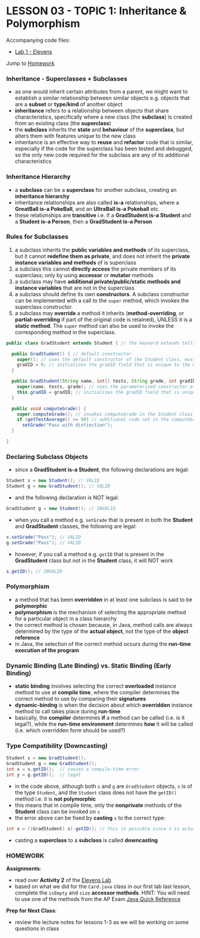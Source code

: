 # LESSON 03 - TOPIC 1: Inheritance & Polymorphism

Accompanying code files:
- [Lab 1 - Elevens]()

Jump to [Homework](#homework)

### Inheritance - Superclasses + Subclasses
- as one would inherit certain attributes from a parent, we might want to establish a similar relationship between similar objects e.g. objects that are a **subset** or **type/kind** of another object
- **inheritance** refers to a relationship between objects that share characteristics, specifically where a new class (the **subclass**) is created from an existing class (the **superclass**)
- the **subclass** inherits the **state** and **behaviour** of the **superclass**, but alters them with features unique to the new class
- inheritance is an effective way to **reuse** and **refactor** code that is similar, especially if the code for the superclass has been tested and debugged, so the only new code required for the subclass are any of its additional characteristics

### Inheritance Hierarchy
- a **subclass** can be a **superclass** for another subclass, creating an **inheritance hierarchy**
- inheritance relationships are also called **is-a** relationships, where a **GreatBall is-a PokeBall**, and an **UltraBall is-a Pokeball** etc.
- these relationships are **transitive** i.e. if a **GradStudent is-a Student** and a **Student is-a Person**, then a **GradStudent is-a Person**



### Rules for Subclasses
1. a subclass inherits the **public variables and methods** of its superclass, but it cannot **redefine them as private**, and does not inherit the **private instance variables and methods** of is superclass
2. a subclass this cannot **directly access** the private members of its superclass; only by using **accessor** or **mutator** methods
3. a subclass may have **additional private/public/static methods and instance variables** that are not in the superclass
4. a subclass should define its own **constructors**. A subclass constructor can be implemented with a call to the `super` method, which invokes the superclass constructor.
5. a subclass may **override** a method it inherits (**method-overriding**, or **partial-overriding** if part of the original code is retained), UNLESS it is a **static method**. The `super` method can also be used to invoke the corresponding method in the superclass.


```java
public class GradStudent extends Student { // the keyword extends tells the compiler that GradStudent is-a Student

  public GradStudent() { // default constructor
    super(); // uses the default constructor of the Student class, must be used in first line if used
    gradID = 0; // initializes the gradID field that is unique to the GradStudent class
  }

  public GradStudent(String name, int[] tests, String grade, int gradID) { // parameterized constructor
    super(name, tests, grade); // uses the parameterized constructor of the Student Class, must be used in first line if used
    this.gradID = gradID; // initializes the gradID field that is unique to the GradStudent class
  }

  public void computeGrade() {
    super.computeGrade(); // invokes computeGrade in the Student class
    if (getTestAverage() >= 90) // additional code not in the computeGrade method of the Student class
      setGrade("Pass with distinction");
  }

}
```

### Declaring Subclass Objects
- since a **GradStudent is-a Student**, the following declarations are legal:
```java
Student s = new Student(); // VALID
Student g = new GradStudent(); // VALID
```
- and the following declaration is NOT legal:
```java
GradStudent g = new Student(); // INVALID
```
- when you call a method e.g. `setGrade` that is present in both the **Student** and **GradStudent** classes, the following are legal:
```java
s.setGrade("Pass"); // VALID
g.setGrade("Pass"); // VALID
```
- however, if you call a method e.g. `getID` that is present in the **GradStudent** class but not in the **Student** class, it will NOT work
```java
s.getID(); // INVALID
```

### Polymorphism
- a method that has been **overridden** in at least one subclass is said to be **polymorphic**
- **polymorphism** is the mechanism of selecting the appropriate method for a particular object in a class hierarchy
- the correct method is chosen because, in Java, method calls are always determined by the type of the **actual object**, not the type of the **object reference**
- in Java, the selection of the correct method occurs during the **run-time execution of the program**

### Dynamic Binding (Late Binding) vs. Static Binding (Early Binding)
- **static binding** involves selecting the correct **overloaded** instance method to use at **compile time**, where the compiler determines the correct method to use by comparing their **signatures**
- **dynamic-bindng** is when the decision about which **overridden** instance method to call takes place during **run-time**
- basically, the **compiler** determines **if** a method can be called (i.e. is it legal?), while the **run-time environment** determines **how** it will be called (i.e. which overridden form should be used?)

### Type Compatibility (Downcasting)
```java
Student s = new GradStudent();
GradStudent g = new GradStudent();
int x = s.getID();  // causes a compile-time error
int y = g.getID();  // legal
```
- in the code above, although both `s` and `g` are `GradStudent` objects, `s` is of the type `Student`, and the `Student` class does not have the `getID()` method i.e. it is **not polymorphic**
- this means that in compile time, only the **nonprivate** methods of the **Student** class can be invoked on `s`
- the error above can be fixed by **casting** `s` to the correct type:
```java
int x = ((GradStudent) s).getID(); // this is possible since s is actually a GradStudent object
```
- casting a **superclass** to a **subclass** is called **downcasting**

### HOMEWORK
**Assignments**:
- read over **Activity 2** of the [Elevens Lab](http://media.collegeboard.com/digitalServices/pdf/ap/elevens-lab-student-guide.pdf)
- based on what we did for the `Card.java` class in our first lab last lesson, complete the `isEmpty` and `size` **accessor methods**. HINT: You will need to use one of the methods from the AP Exam [Java Quick Reference](https://secure-media.collegeboard.org/digitalServices/pdf/ap/explore-ap/ap-computer-science-a-2014-java-quick-reference.pdf)

**Prep for Next Class**:
- review the lecture notes for lessons 1-3 as we will be working on some questions in class
